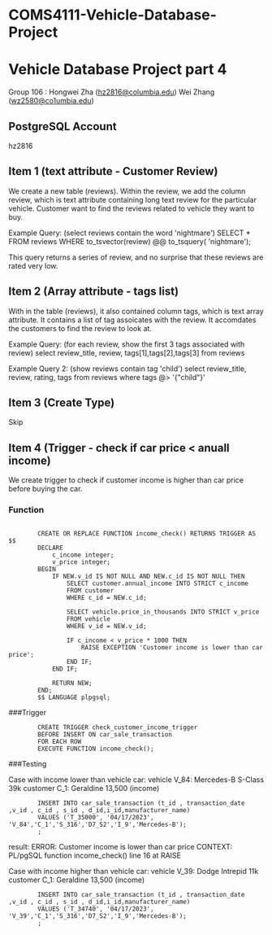 # COMS4111-Vehicle-Database-Project
# Vehicle Database Project part 4
Group 106 : 
Hongwei Zha (hz2816@columbia.edu)
Wei Zhang (wz2580@co1umbia.edu)

## PostgreSQL Account
hz2816


## Item 1 (text attribute - Customer Review)
We create a new table (reviews). Within the review, we add the column review, which is text attribute containing long text review for the particular vehicle. Customer want to find the reviews related to vehicle they want to buy.

Example Query:
(select reviews contain the word 'nightmare')
        SELECT *
        FROM reviews
        WHERE to_tsvector(review) @@ to_tsquery( 'nightmare');

This query returns a series of review, and no surprise that these reviews are rated very low.

    
## Item 2 (Array attribute - tags list)
With in the table (reviews), it also contained column tags, which is text array attribute. It contains a list of tag assoicates with the review. It accomdates the customers to find the review to look at.

Example Query:
(for each review, show the first 3 tags associated with review)
        select review_title, review, tags[1],tags[2],tags[3]
        from reviews

Example Query 2:
(show reviews contain tag 'child')
        select review_title, review, rating, tags
        from reviews
        where tags @> '{"child"}'

## Item 3 (Create Type)

Skip


## Item 4 (Trigger - check if car price < anuall income)
We create trigger to check if customer income is higher than car price before buying the car.

### Function
```

        CREATE OR REPLACE FUNCTION income_check() RETURNS TRIGGER AS $$
        DECLARE
            c_income integer;
            v_price integer;
        BEGIN
            IF NEW.v_id IS NOT NULL AND NEW.c_id IS NOT NULL THEN
                SELECT customer.annual_income INTO STRICT c_income
                FROM customer
                WHERE c_id = NEW.c_id;

                SELECT vehicle.price_in_thousands INTO STRICT v_price
                FROM vehicle
                WHERE v_id = NEW.v_id;

                IF c_income < v_price * 1000 THEN
                    RAISE EXCEPTION 'Customer income is lower than car price';
                END IF;
            END IF;

            RETURN NEW;
        END;
        $$ LANGUAGE plpgsql;    
```
###Trigger

```
        CREATE TRIGGER check_customer_income_trigger
        BEFORE INSERT ON car_sale_transaction
        FOR EACH ROW
        EXECUTE FUNCTION income_check();
```


###Testing

Case with income lower than vehicle car:
vehicle V_84: Mercedes-B	S-Class	39k
customer C_1: Geraldine     13,500 (income)
```
        INSERT INTO car_sale_transaction (t_id , transaction_date ,v_id , c_id , s_id , d_id,i_id,manufacturer_name)
        VALUES ('T_35000', '04/17/2023', 'V_84','C_1','S_316','D7_S2','I_9','Mercedes-B');
        ; 
```
result:
ERROR:  Customer income is lower than car price
CONTEXT:  PL/pgSQL function income_check() line 16 at RAISE


Case with income higher than vehicle car:
vehicle V_39: Dodge  Intrepid	11k
customer C_1: Geraldine     13,500 (income)
```
        INSERT INTO car_sale_transaction (t_id , transaction_date ,v_id , c_id , s_id , d_id,i_id,manufacturer_name)
        VALUES ('T_34740', '04/17/2023', 'V_39','C_1','S_316','D7_S2','I_9','Mercedes-B');
        ; 
```
